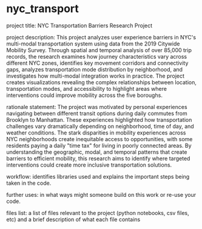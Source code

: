 # nyc_transport

project title: NYC Transportation Barriers Research Project


project description: 
This project analyzes user experience barriers in NYC's multi-modal transportation system using data from the 2019 Citywide Mobility Survey. Through spatial and temporal analysis of over 85,000 trip records, the research examines how journey characteristics vary across different NYC zones, identifies key movement corridors and connectivity gaps, analyzes transportation mode distribution by neighborhood, and investigates how multi-modal integration works in practice. The project creates visualizations revealing the complex relationships between location, transportation modes, and accessibility to highlight areas where interventions could improve mobility across the five boroughs.


rationale statement: 
The project was motivated by personal experiences navigating between different transit options during daily commutes from Brooklyn to Manhattan. These experiences highlighted how transportation challenges vary dramatically depending on neighborhood, time of day, and weather conditions. The stark disparities in mobility experiences across NYC neighborhoods create inequitable access to opportunities, with some residents paying a daily "time tax" for living in poorly connected areas. By understanding the geographic, modal, and temporal patterns that create barriers to efficient mobility, this research aims to identify where targeted interventions could create more inclusive transportation solutions.


workflow: identifies libraries used and explains the important steps being taken in the code.


further uses: in what ways might someone build on this work or re-use your code.


files list: a list of files relevant to the project (python notebooks, csv files, etc) and a brief description of what each file contains
